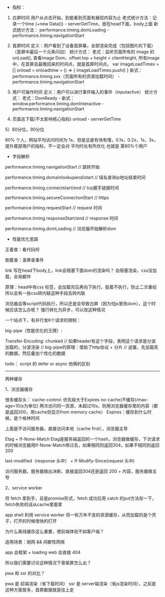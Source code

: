 - 指标：
1) 白屏时间
    用户从点击开始，到能看到页面有展现内容为止
    老式统计方法：记录一个time (+new Data()) - serverGetTime，放在head下面，body上面
    新式统计方法：
        performance.timing.domLoading - performance.timing.navigationStart

2) 首屏时间
定义：用户看到了设备首屏幕，全部渲染完成（包括图片的下载）（首屏中最后一个元素闪动）
统计方式：
    老式：监听页面所有的 image 的 onLoad(), 查看image Dom，offset.top + height < clientHeight,
    所有image中，在首屏且最晚回来的时间点，就是首屏时间点。
    var imageLoadTimes = []
    onload = onloadtime = () => {
        imageLoadTimes.push()
        <!-- 遍历找最大值 -->
    }
    新式：
    performance.timing.xxx（页面所有的资源加载时间） - performance.timing.navigationStart

3) 用户可操作时间
    定义：用户可以进行事件输入的事件（inputactive）
    统计方式：
        老式：DomReady - 
        新式：
        window.performance.timing.domInteractive - performance.timing.navigationStart
4) 页面总下载(不太影响核心指标)
    onload - serverGetTime

5）80分位，90分位

80% 个人，网站平均访问时间为 1s，但是总是有快有慢，0.1s，0.2s，1s，3s，提升尾部用户的指标，不一定会对
平均时长有所优化
也就是 第80%个用户

- 字段解析

performance.timing.navigationStart // 跳转开始

performance.timing.domainlookupend/start // 域名查询ip地址结束时间

performance.timing.connectstart/end // tcp握手链接时间

performance.timing.secureConnectionStart // https

performance.timing.requestStart //  request 时间

performance.timing.responseStart/end //  response 时间

performance.timing.domLoading // 浏览器开始解析dom

- 性能优化思路

正着查：看代码捋

倒着查：录屏查事件

<link href="" rel="stylesheet">

link 写在head下body上，link会阻塞下面dom的渲染吗？
会阻塞渲染，css没加载，全局都炸

原理：head中有css 标签，会加载完后再向下执行，挺着不执行，防止二次重绘
所以会有一些css转内联这种手段去转内联

浏览器会等script代码执行，所以还是会导致白屏（因为怕js里改dom），这个时候应该怎么办呢？
强行转化为异步，可以改这种情况

一个站点下，有并行发6个请求的限制：
<!-- 1、打散域名的方式：多域名访问同一个资源  -->

big-pipe（性能优化的王牌）: 
<!-- 抛出合作的底牌，减少白屏时间 -->
Transfer-Encoding: chunked
// 如果header有这个字段，表明这个请求是分波加载的，分波渲染
// big-pipe的原理：借助了http协议 + 分片
// 逆置，先加载死的数据，然后叠加个性化的数据


todo： script 的 defer or async 他俩的区别

----------------------------------------------- 

两种缓存

1、浏览器缓存

很多缓存头：
cache-control: 优先级大于Expires
no-cache(不缓存)/max-age=10(s为单位) 两次访问同一资源，未超过10s，则用浏览器缓存里的内容（都是返回200，用cache则显示from memory cache）
Expires：缓存到什么时候，是个格林时间

上面是不访问服务器，直接访问本地（cache first），浏览器主导

Etag + If-None-Match
Etag是服务端返回的一个hash，浏览器做缓存，下次请求的时候浏览器用If-None-Match带过去，如果相同则返回304，如果不相同则返回200

last-modified（response 头中） + If-Modify-Since(request 头中)

访问服务器，服务器做出决断，直接返回304还是返回 200 + 内容，服务器做主导


2、service worker

将 fetch 拿到手，且是promise形式，fetch 成功后用 catch 的put方法存一下，fetch失败的话从cache里面拿

app shell 利用 service worker 将一些万年不变的资源缓存，从而加载的是个壳子，打开的时候很快的打开

为什么离线缓存这么重要，使前端体验不如客户端？

适用场景：弱网 && 间歇性网络

app 会框架 + loading
web 会直接 404 

所以我们需要讨论这种情况下骨架屏怎么出？

pwa 和 ssr 的对比？

pwa 是 前端渲染（省下载时间）
ssr 是 server端渲染（省js渲染时间），之前是这种方案居多，首屏数据就是往上走





 




